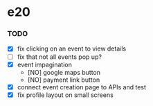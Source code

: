 # e20

### TODO
- [x] fix clicking on an event to view details
- [ ] fix that not all events pop up?
- [x] event impagination
  - [NO] google maps button
  - [NO] payment link button
- [x] connect event creation page to APIs and test
- [x] fix profile layout on small screens